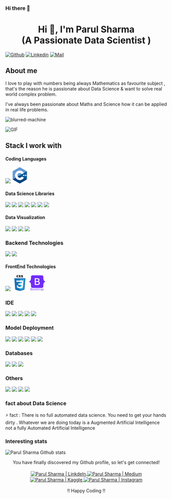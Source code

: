 ### Hi there 👋

<!--
**parulsharma247/parulsharma247** is a ✨ _special_ ✨ repository because its `README.md` (this file) appears on your GitHub profile.

Here are some ideas to get you started:

- 🔭 I’m currently working on ...
- 🌱 I’m currently learning ...
- 👯 I’m looking to collaborate on ...
- 🤔 I’m looking for help with ...
- 💬 Ask me about ...
- 📫 How to reach me: ...
- 😄 Pronouns: ...
- ⚡ Fun fact: ...
-->


<h1 align="center">Hi 👋, I'm Parul Sharma <br <h3 align="center">(A Passionate Data Scientist ) </h3></h1>

	
[![Github](https://img.shields.io/github/followers/parulsharma247?label=Follow&style=social)](https://github.com/parulsharma247)
[![Linkedin](https://img.shields.io/badge/-Parul%20Sharma-blue?style=flat-square&logo=linkedin&logoColor=white&link=https://https://www.linkedin.com/in/parulsharma247/)](https://www.linkedin.com/in/parulsharma247/)
[![Mail](https://img.shields.io/badge/-Mail%20Me-blue?style=flat-square&logo=gmail&logoColor=red&link=)](mailto:sparul247@gmail.com)



## About me 
I love to play with numbers being always Mathematics as favourite subject , that's the reason he is passionate about Data Science & want to solve real world complex problem.

I've always been passionate about Maths and Science how it can be applied in real life problems. 

<p align="left"> <img src="https://komarev.com/ghpvc/?username=parulsharma247" alt="blurred-machine" /> </p>


<img align="top" alt="GIF" src="https://media.giphy.com/media/L8K62iTDkzGX6/giphy.gif" width="400px" />


## Stack I work with
<h4>Coding Languages</h4>
<code><img height="50" src="https://www.vectorlogo.zone/logos/python/python-ar21.svg"></code>
<code><img height="50" src="https://raw.githubusercontent.com/devicons/devicon/master/icons/cplusplus/cplusplus-original.svg"></code>
<code><img height="50" src=""></code>

<h4> Data Science Libraries</h4>
<code><img height="50" src="https://upload.wikimedia.org/wikipedia/commons/0/05/Scikit_learn_logo_small.svg"></code>
<code><img height="50" src="https://upload.wikimedia.org/wikipedia/commons/e/ed/Pandas_logo.svg"></code>
<code><img height="50" src="https://www.vectorlogo.zone/logos/numpy/numpy-ar21.svg"></code>
<code><img height="50" src="https://www.vectorlogo.zone/logos/tensorflow/tensorflow-ar21.svg"></code>
<code><img height="50" src="https://www.vectorlogo.zone/logos/pytorch/pytorch-ar21.svg"></code>
<code><img height="50" src="https://raw.githubusercontent.com/valohai/ml-logos/master/keras-text.svg"></code>
<code><img height="50" src="https://www.vectorlogo.zone/logos/apache_spark/apache_spark-ar21.svg"></code>

<h4>Data Visualization</h4>
<code><img height="50" src="https://upload.wikimedia.org/wikipedia/en/5/56/Matplotlib_logo.svg"></code>
<code><img height="50" src="https://www.vectorlogo.zone/logos/plot_ly/plot_ly-ar21.svg"></code>
<code><img height="50" src="https://www.vectorlogo.zone/logos/microsoft_powerbi/microsoft_powerbi-ar21.svg"></code>
<code><img height="50" src="https://raw.githubusercontent.com/AwesomeLogos/logomono/gh-pages/logos/tableau-software.svg"></code>

<h3> Backend Technologies</h3>
<code><img height="50" src="https://www.vectorlogo.zone/logos/pocoo_flask/pocoo_flask-ar21.svg"></code>
<code><img height="50" src="https://www.vectorlogo.zone/logos/getpostman/getpostman-ar21.svg"></code>

<h4>FrontEnd Technologies</h4>
<code><img height="50" src="https://www.vectorlogo.zone/logos/w3_html5/w3_html5-ar21.svg"></code>
<code><img height="50" src="https://raw.githubusercontent.com/devicons/devicon/master/icons/css3/css3-original-wordmark.svg"></code>
<code><img height="50" src="https://raw.githubusercontent.com/devicons/devicon/master/icons/bootstrap/bootstrap-plain-wordmark.svg"></code>

<h3>IDE</h3>
<code><img height="50" src="https://www.vectorlogo.zone/logos/jupyter/jupyter-ar21.svg"></code>
<code><img height="50" src="https://raw.githubusercontent.com/leungwensen/svg-icon/master/dist/svg/logos/pycharm.svg"></code>
<code><img height="50" src="https://raw.githubusercontent.com/detain/svg-logos/master/svg/intellij-idea-1.svg"></code>
<code><img height="50" src="https://www.vectorlogo.zone/logos/visualstudio_code/visualstudio_code-ar21.svg"></code>
<code><img height="50" src="https://raw.githubusercontent.com/uiwjs/file-icons/master/icon/sublime.svg"></code>



<h3>Model Deployment </h3>
<code><img height="50" src="https://www.vectorlogo.zone/logos/amazon_aws/amazon_aws-ar21.svg"></code>
<code><img height="50" src="https://www.vectorlogo.zone/logos/google_cloud/google_cloud-ar21.svg"></code>
<code><img height="50" src="https://www.vectorlogo.zone/logos/microsoft_azure/microsoft_azure-ar21.svg"></code>
<code><img height="50" src="https://www.vectorlogo.zone/logos/heroku/heroku-ar21.svg"></code>
<code><img height="50" src="https://www.vectorlogo.zone/logos/pivotalio/pivotalio-ar21.svg"></code>
<code><img height="50" src="https://www.vectorlogo.zone/logos/github/github-ar21.svg"></code>

<h3> Databases </h3>
<code><img height="50" src="https://www.vectorlogo.zone/logos/mysql/mysql-ar21.svg"></code>
<code><img height="50" src="https://www.vectorlogo.zone/logos/sqlite/sqlite-ar21.svg"></code>
<code><img height="50" src="https://www.vectorlogo.zone/logos/mongodb/mongodb-ar21.svg"></code>

<h3>Others</h3>
<code><img height="50" src="https://www.vectorlogo.zone/logos/nvidia/nvidia-ar21.svg"></code>
<code><img height="50" src="https://www.vectorlogo.zone/logos/json/json-ar21.svg"></code>
<code><img height="50" src="https://www.vectorlogo.zone/logos/kaggle/kaggle-ar21.svg"></code>
<code><img height="50" src="https://www.vectorlogo.zone/logos/linux/linux-ar21.svg"></code>




### fact about Data Science 

⚡ fact : There is no full automated data science. You need to get your hands dirty . Whatever we are doing today is a Augmented Artificial Intelligence not a fully Automated Artificial Intelligence


### Interesting stats

![Parul Sharma Github stats ](https://github-readme-stats.vercel.app/api?username=parulsharma247&show_icons=true)




<p align="center">
You have finally discovered my Github profile, so let's get connected! 
  
<br>
<br>
<a href="https://www.linkedin.com/in/parulsharma247/">	
  <img align="center" alt="Parul Sharma | LinkdeIn" width="25px" height="25" src="https://cdn.jsdelivr.net/npm/simple-icons@v3/icons/linkedin.svg" />	
</a>	
<a href="https://medium.com/@parulsharma247">	
  <img align="center" alt="Parul Sharma | Medium" width="25px" height="25" src="https://cdn.jsdelivr.net/npm/simple-icons@v3/icons/medium.svg" />	
</a>	
<a href="https://www.kaggle.com/parulsharma247">	
  <img align="center" alt="Parul Sharma | Kaggle" width="25px" height="25" src="https://cdn.jsdelivr.net/npm/simple-icons@v3/icons/kaggle.svg" />	
</a>	
	
<a href="https://www.instagram.com/parulsharma247">	
  <img align="center" alt="Parul Sharma | Instagram" width="25px" height="25" src="https://cdn.jsdelivr.net/npm/simple-icons@v3/icons/instagram.svg" />	
</a>
<br>
<br>
!! Happy Coding !!
</p>  
